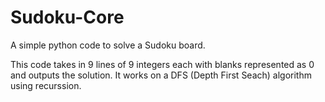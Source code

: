 # Sudoku-Core
A simple python code to solve a Sudoku board.

This code takes in 9 lines of 9 integers each with blanks represented as 0
and outputs the solution.
It works on a DFS (Depth First Seach) algorithm using recurssion.
